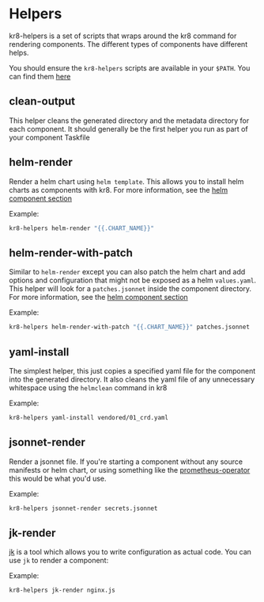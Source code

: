 # Helpers

kr8-helpers is a set of scripts that wraps around the kr8 command for rendering components. The different types of components have different helps.

You should ensure the `kr8-helpers` scripts are available in your `$PATH`. You can find them [here](https://github.com/ice-bergtech/kr8/tree/main/scripts)

## clean-output

This helper cleans the generated directory and the metadata directory for each component. It should generally be the first helper you run as part of your component Taskfile

## helm-render

Render a helm chart using `helm template`. This allows you to install helm charts as components with kr8. For more information, see the [helm component section](./concepts/components.md#helm)

Example:

```bash
kr8-helpers helm-render "{{.CHART_NAME}}"
```

## helm-render-with-patch

Similar to `helm-render` except you can also patch the helm chart and add options and configuration that might not be exposed as a helm `values.yaml`. This helper will look for a `patches.jsonnet` inside the component directory. For more information, see the [helm component section](./concepts/components.md#helm)

Example:

```bash
kr8-helpers helm-render-with-patch "{{.CHART_NAME}}" patches.jsonnet
```

## yaml-install

The simplest helper, this just copies a specified yaml file for the component into the generated directory. It also cleans the yaml file of any unnecessary whitespace using the `helmclean` command in kr8

Example:

```bash
kr8-helpers yaml-install vendored/01_crd.yaml
```

## jsonnet-render

Render a jsonnet file. If you're starting a component without any source manifests or helm chart, or using something like the [prometheus-operator](https://github.com/coreos/prometheus-operator/tree/master/jsonnet/prometheus-operator) this would be what you'd use.

Example:

```bash
kr8-helpers jsonnet-render secrets.jsonnet
```

## jk-render

[jk](https://jkcfg.github.io/#/) is a tool which allows you to write configuration as actual code. You can use `jk` to render a component:

Example:

```bash
kr8-helpers jk-render nginx.js
```
